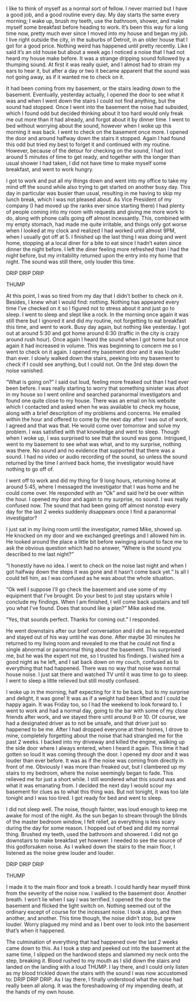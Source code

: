 I like to think of myself as a normal sort of fellow. I never married but I have a good job, and a good routine every day. My day starts the same every morning; I wake up, brush my teeth, use the bathroom, shower, and make myself some breakfast before heading to work. It’s been this way for a long time now, pretty much ever since I moved into my house and began my job. I live right outside the city, in the suburbs of Detroit, in an older house that I got for a good price. Nothing weird has happened until pretty recently. Like I said it’s an old house but about a week ago I noticed a noise that I had not heard my house make before. It was a strange dripping sound followed by a thumping sound. At first it was really quiet, and I almost had to strain my ears to hear it, but after a day or two it became apparent that the sound was not going away, as if it wanted me to check on it.

It had been coming from my basement, or the stairs leading down to the basement. Eventually, yesterday actually, I opened the door to see what it was and when I went down the stairs I could not find anything, but the sound had stopped. Once I went into the basement the noise had subsided, which I found odd but decided thinking about it too hard would only freak me out more than it had already, and forgot about it by dinner time. I went to bed without worrying about the sound, however when I woke up this morning it was back. I went to check on the basement once more. I opened the door and around halfway down the stairs it stopped. Again I had found this odd but tried my best to forget it and continued with my routine. However, because of the detour for checking on the sound, I had lost around 5 minutes of time to get ready, and together with the longer than usual shower I had taken, I did not have time to make myself some breakfast, and went to work hungry.

I got to work and put all my things down and went into my office to take my mind off the sound while also trying to get started on another busy day. This day in particular was busier than usual, resulting in me having to skip my lunch break, which I was not pleased about. As Vice President of my company (I had moved up the ranks ever since starting there) I had plenty of people coming into my room with requests and giving me more work to do, along with phone calls going off almost incessantly. This, combined with my empty stomach, had made me quite irritable, and things only got worse when I looked at my clock and realized I had worked until almost 9PM, when I usually got off at 5. I finished up the last thing I was doing and went home, stopping at a local diner for a bite to eat since I hadn’t eaten since dinner the night before. I left the diner feeling more refreshed than I had the night before, but my irritability returned upon the entry into my home that night. The sound was still there, only louder this time.

DRIP DRIP DRIP

THUMP

At this point, I was so tired from my day that I didn’t bother to check on it. Besides, I knew what I would find: nothing. Nothing has appeared every time I’ve checked on it so I figured not to stress about it and just go to sleep. I went to sleep and slept like a rock. In the morning once again it was still there but I ignored it and did my routine, not forgetting to eat breakfast this time, and went to work. Busy day again, but nothing like yesterday. I got out at around 5:30 and got home around 6:30 (traffic in the city is crazy around rush hour). Once again I heard the sound when I got home but once again it had increased in volume. This was beginning to concern me so I went to check on it again. I opened my basement door and it was louder than ever. I slowly walked down the stairs, peeking into my basement to check if I could see anything, but I could not. On the 3rd step down the noise vanished.

“What is going on?” I said out loud, feeling more freaked out than I had ever been before. I was really starting to worry that something sinister was afoot in my house so I went online and searched paranormal investigators and found one quite close to my house. There was an email on his website which I contacted and asked when he was available to check my house, along with a brief description of my problems and concerns. He emailed within the hour and offered to come by the next day after I was out of work. I agreed and that was that. He would come over tomorrow and solve my problem. I was satisfied with that knowledge and went to sleep. Though when I woke up, I was surprised to see that the sound was gone. Intrigued, I went to my basement to see what was what, and to my surprise, nothing was there. No sound and no evidence that supported that there was a sound. I had no video or audio recording of the sound, so unless the sound returned by the time I arrived back home, the investigator would have nothing to go off of.

I went off to work and did my thing for 9 long hours, returning home at around 5:45, where I messaged the investigator that I was home and he could come over. He responded with an “Ok” and said he’d be over within the hour. I opened my door and again to my surprise, no sound. I was really confused now. The sound that had been going off almost nonstop every day for the last 2 weeks suddenly disappears once I find a paranormal investigator?

I just sat in my living room until the investigator, named Mike, showed up. He knocked on my door and we exchanged greetings and I allowed him in. He looked around the place a little bit before swinging around to face me to ask the obvious question which had no answer, “Where is the sound you described to me last night?”

“I honestly have no idea. I went to check on the noise last night and when I got halfway down the steps it was gone and it hasn’t come back yet.” Is all I could tell him, as I was confused as he was about the whole situation.

“Ok well I suppose I’ll go check the basement and use some of my equipment that I’ve brought. Do your best to just stay upstairs while I conclude my findings. When I am finished, I will come back upstairs and tell you what I’ve found. Does that sound like a plan?” Mike asked me.

“Yes, that sounds perfect. Thanks for coming out.” I responded.

He went downstairs after our brief conversation and I did as he requested and stayed out of his way until he was done. After maybe 30 minutes he returned to my living room and revealed to me that he could not find a single abnormal or paranormal thing about the basement. This surprised me, but he was the expert not me, so I trusted his findings. I wished him a good night as he left, and I sat back down on my couch, confused as to everything that had happened. There was no way that noise was normal house noise. I just sat there and watched TV until it was time to go to sleep. I went to sleep a little relieved but still mostly confused.

I woke up in the morning, half expecting for it to be back, but to my surprise and delight, it was gone! It was as if a weight had been lifted and I could be happy again. It was Friday too, so I had the weekend to look forward to. I went to work and had a normal day, going to the bar with some of my close friends after work, and we stayed there until around 9 or 10. Of course, we had a designated driver as to not be unsafe, and that driver just so happened to be me. After I had dropped everyone at their homes, I drove to mine, completely forgetting about the noise that had strangled me for the past 2 weeks. I backed into my driveway and killed the engine, walking up the side door where I always entered, when I heard it again. This time it had gotten so loud it was coming through the door. I opened my door and it was louder than ever before. It was as if the noise was coming from directly in front of me. Obviously I was more than freaked out, but I clambered up my stairs to my bedroom, where the noise seemingly began to fade. This relieved me for just a short while. I still wondered what this sound was and what it was emanating from. I decided the next day I would scour my basement for clues as to what this thing was. But not tonight, it was too late tonight and I was too tired. I got ready for bed and went to sleep.

I did not sleep well. The noise, though fainter, was loud enough to keep me awake for most of the night. As the sun began to stream through the blinds of the master bedroom window, I felt relief, as everything is less scary during the day for some reason. I hopped out of bed and did my normal thing. Brushed my teeth, used the bathroom and showered. I did not go downstairs to make breakfast yet however. I needed to see the source of this godforsaken noise. As I walked down the stairs to the main floor, I listened as the noise grew louder and louder.

DRIP DRIP DRIP

THUMP

I made it to the main floor and took a breath. I could hardly hear myself think from the severity of the noise now. I walked to the basement door. Another breath. I won’t lie when I say I was terrified. I opened the door to the basement and flicked the light switch on. Nothing seemed out of the ordinary except of course for the incessant noise. I took a step, and then another, and another. This time though, the noise didn’t stop, but grew louder. Worry plagued my mind and as I bent over to look into the basement that’s when it happened.

The culmination of everything that had happened over the last 2 weeks came down to this. As I took a step and peeked out into the basement at the same time, I slipped on the hardwood steps and slammed my neck onto the step, breaking it. Blood rushed to my mouth as I slid down the stairs and landed on the landing with a loud THUMP. I lay there, and I could only listen as my blood trickled down the stairs with the sound I was now accustomed to: DRIP DRIP DRIP. As I lay there, I finally understood what the noise had really been all along. It was the foreshadowing of my impending death, at the hands of my own house.
